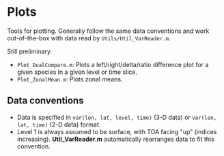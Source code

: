 # Plots

Tools for plotting. Generally follow the same data conventions and work out-of-the-box with data read by `Utils/Util_VarReader.m`.

Still preliminary.

* `Plot_DualCompare.m`: Plots a left/right/delta/ratio difference plot for a given species in a given level or time slice.
* `Plot_ZonalMean.m`: Plots zonal means.

## Data conventions
* Data is specified in `var(lon, lat, level, time)` (3-D data) or `var(lon, lat, time)` (2-D data) format.
* Level 1 is always assumed to be surface, with TOA facing "up" (indices increasing). **Util_VarReader.m** automatically rearranges data to fit this convention.
